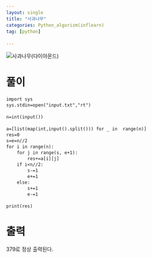 ```yaml
---
layout: single
title: "사과나무"
categories: Python_algorizm(inflearn)
tag: [python]

---
```


![사과나무(다이아몬드)](..\..\images\2022-12-13-사과나무\사과나무(다이아몬드).png)

# 풀이

```pyth
import sys
sys.stdin=open("input.txt","rt")

n=int(input())

a=[list(map(int,input().split())) for _ in  range(n)]
res=0
s=e=n//2
for i in range(n):
    for j in range(s, e+1):
        res+=a[i][j]
    if i<n//2:
        s-=1
        e+=1
    else:
        s+=1
        e-=1

print(res)

```

# 출력

379로 정상 출력된다.
